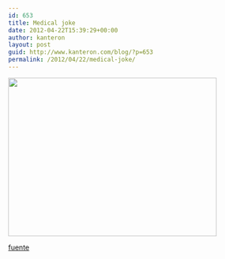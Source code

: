 ```yaml
---
id: 653
title: Medical joke
date: 2012-04-22T15:39:29+00:00
author: kanteron
layout: post
guid: http://www.kanteron.com/blog/?p=653
permalink: /2012/04/22/medical-joke/
---
```

<img class="aligncenter" title="medical joke" src="http://i.imgur.com/SYvtb.jpg" alt="" width="422" height="321" />

<a title="http://i.reddit.com/user/4rsha95" href="http://i.reddit.com/user/4rsha95" target="_blank">fuente</a>